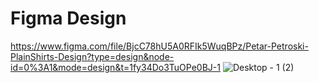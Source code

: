# Figma Design

https://www.figma.com/file/BjcC78hU5A0RFIk5WuqBPz/Petar-Petroski-PlainShirts-Design?type=design&node-id=0%3A1&mode=design&t=1fy34Do3TuOPe0BJ-1
![Desktop - 1 (2)](https://github.com/PetarPetroski/is218_final_project/assets/45236464/e091b460-a321-4f7c-926c-2823e4c31227)

